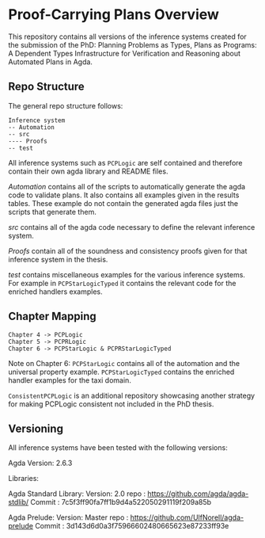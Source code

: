 # Proof-Carrying Plans Overview

This repository contains all versions of the inference systems created for the submission of the PhD: Planning Problems as Types, Plans as Programs: A Dependent Types Infrastructure for Verification and Reasoning about Automated Plans in Agda.

## Repo Structure 

The general repo structure follows:

```
Inference system
-- Automation
-- src
---- Proofs
-- test 
```

All inference systems such as `PCPLogic` are self contained and therefore contain their own agda library and README files.

*Automation* contains all of the scripts to automatically generate the agda code to validate plans. It also contains all examples given in the results tables. These example do not contain the generated agda files just the scripts that generate them. 

*src* contains all of the agda code necessary to define the relevant inference system. 

*Proofs* contain all of the soundness and consistency proofs given for that inference system in the thesis. 

*test* contains miscellaneous examples for the various inference systems. For example in `PCPStarLogicTyped` it contains the relevant code for the enriched handlers examples.

## Chapter Mapping

```
Chapter 4 -> PCPLogic
Chapter 5 -> PCPRLogic
Chapter 6 -> PCPStarLogic & PCPRStarLogicTyped
```

Note on Chapter 6: `PCPStarLogic` contains all of the automation and the universal property example. `PCPStarLogicTyped` contains the enriched handler examples for the taxi domain. 

`ConsistentPCPLogic` is an additional repository showcasing another strategy for making PCPLogic consistent not included in the PhD thesis. 

## Versioning 

All inference systems have been tested with the following versions:

Agda Version: 2.6.3

Libraries: 

Agda Standard Library:
    Version: 2.0
    repo   : https://github.com/agda/agda-stdlib/
    Commit : 7c5f3ff90fa7ff1b9d4a522050291119f209a85b

Agda Prelude:
    Version: Master
    repo   : https://github.com/UlfNorell/agda-prelude
    Commit : 3d143d6d0a3f75966602480665623e87233ff93e
    

